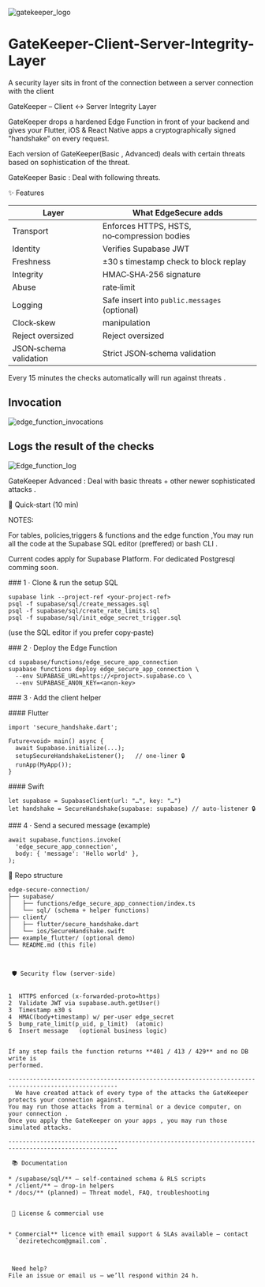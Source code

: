 
![gatekeeper_logo](https://github.com/user-attachments/assets/2d204146-e5e0-4304-ba9e-7531a914e850)




# GateKeeper-Client-Server-Integrity-Layer

A security layer sits in front of the connection between a server connection with the client

GateKeeper – Client ↔ Server Integrity Layer 

  GateKeeper drops a hardened Edge Function in front of your backend and gives your Flutter, iOS & React Native
apps a cryptographically signed "handshake" on every request.

Each version of GateKeeper(Basic , Advanced) deals with certain threats based on sophistication of the threat. 

  
GateKeeper Basic : Deal with following threats. 



 ✨ Features

| Layer         | What EdgeSecure adds                               |
| ------------- | -------------------------------------------------- |
| Transport | Enforces HTTPS, HSTS, no‑compression bodies |
| Identity  | Verifies Supabase JWT |
| Freshness | ±30 s timestamp check to block replay |
| Integrity | HMAC‑SHA‑256 signature |
| Abuse     | rate‑limit |
| Logging   | Safe insert into `public.messages` (optional) |
| Clock‑skew| manipulation  |
| Reject oversized | Reject oversized |
| JSON‑schema validation | Strict JSON‑schema validation  |



Every 15 minutes the checks automatically will run against threats .

## Invocation 

![edge_function_invocations](https://github.com/user-attachments/assets/490abb6c-d6f3-47bb-8c31-37e89d7037bc)


## Logs the result of the checks


![Edge_function_log](https://github.com/user-attachments/assets/32bc8a4d-b066-4699-a111-b98ed2665a9d)



GateKeeper Advanced  : Deal with basic threats +  other newer sophisticated attacks  .


   🚀 Quick‑start (10 min)

NOTES: 

For tables, policies,triggers & functions and the edge function ,You may run all the code at the Supabase SQL editor (preffered) or bash CLI .

Current codes apply for Supabase Platform. For dedicated Postgresql comming soon.

### 1 · Clone & run the setup SQL

    supabase link --project-ref <your‑project‑ref>
    psql -f supabase/sql/create_messages.sql
    psql -f supabase/sql/create_rate_limits.sql
    psql -f supabase/sql/init_edge_secret_trigger.sql

(use the SQL editor if you prefer copy‑paste)

### 2 · Deploy the Edge Function

    cd supabase/functions/edge_secure_app_connection
    supabase functions deploy edge_secure_app_connection \
      --env SUPABASE_URL=https://<project>.supabase.co \
      --env SUPABASE_ANON_KEY=<anon‑key>

### 3 · Add the client helper

#### Flutter

    import 'secure_handshake.dart';
    
    Future<void> main() async {
      await Supabase.initialize(...);
      setupSecureHandshakeListener();   // one‑liner 🔒
      runApp(MyApp());
    }

#### Swift

    let supabase = SupabaseClient(url: "…", key: "…")
    let handshake = SecureHandshake(supabase: supabase) // auto‑listener 🔒

### 4 · Send a secured message (example)

    await supabase.functions.invoke(
      'edge_secure_app_connection',
      body: { 'message': 'Hello world' },
    );



 📁 Repo structure

```
edge-secure-connection/
├── supabase/
│   ├── functions/edge_secure_app_connection/index.ts
│   └── sql/ (schema + helper functions)
├── client/
│   ├── flutter/secure_handshake.dart
│   └── ios/SecureHandshake.swift
├── example_flutter/ (optional demo)
└── README.md (this file)



 🛡️ Security flow (server‑side)


1  HTTPS enforced (x‑forwarded-proto=https)
2  Validate JWT via supabase.auth.getUser()
3  Timestamp ±30 s
4  HMAC(body+timestamp) w/ per‑user edge_secret
5  bump_rate_limit(p_uid, p_limit)  (atomic)
6  Insert message   (optional business logic)


If any step fails the function returns **401 / 413 / 429** and no DB write is
performed.

-----------------------------------------------------------------------------------------------------
  We have created attack of every type of the attacks the GateKeeper protects your connection against.
You may run those attacks from a terminal or a device computer, on your connection .
Once you apply the GateKeeper on your apps , you may run those simulated attacks.

-----------------------------------------------------------------------------------------------------

 📚 Documentation

* /supabase/sql/** – self‑contained schema & RLS scripts
* /client/** – drop‑in helpers
* /docs/** (planned) – Threat model, FAQ, troubleshooting


 💼 License & commercial use


* Commercial** licence with email support & SLAs available – contact
  `deziretechcom@gmail.com`.



 Need help?
File an issue or email us – we’ll respond within 24 h.
